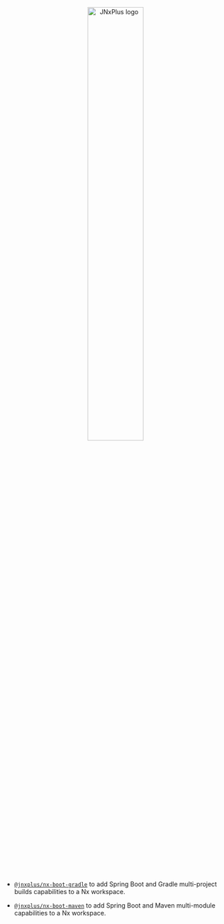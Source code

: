 <p style="text-align: center;">
  <picture>
    <img alt="JNxPlus logo" src="https://raw.githubusercontent.com/khalilou88/jnxplus/main/images/jnxplus-logo.png" width="50%">
  </picture>
</p>

- [`@jnxplus/nx-boot-gradle`](packages/nx-boot-gradle)
  to add Spring Boot and Gradle multi-project builds capabilities to a Nx workspace.

- [`@jnxplus/nx-boot-maven`](packages/nx-boot-maven)
  to add Spring Boot and Maven multi-module capabilities to a Nx workspace.
